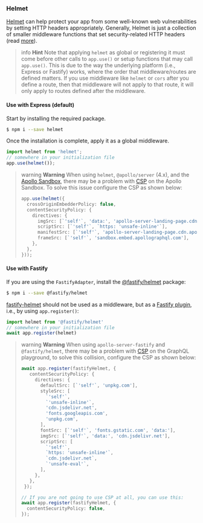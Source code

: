 ### Helmet

[Helmet](https://github.com/helmetjs/helmet) can help protect your app from some well-known web vulnerabilities by setting HTTP headers appropriately. Generally, Helmet is just a collection of smaller middleware functions that set security-related HTTP headers (read [more](https://github.com/helmetjs/helmet#how-it-works)).

> info **Hint** Note that applying `helmet` as global or registering it must come before other calls to `app.use()` or setup functions that may call `app.use()`. This is due to the way the underlying platform (i.e., Express or Fastify) works, where the order that middleware/routes are defined matters. If you use middleware like `helmet` or `cors` after you define a route, then that middleware will not apply to that route, it will only apply to routes defined after the middleware.

#### Use with Express (default)

Start by installing the required package.

```bash
$ npm i --save helmet
```

Once the installation is complete, apply it as a global middleware.

```typescript
import helmet from 'helmet';
// somewhere in your initialization file
app.use(helmet());
```

> warning **Warning** When using `helmet`, `@apollo/server` (4.x), and the [Apollo Sandbox](https://docs.nestjs.com/graphql/quick-start#apollo-sandbox), there may be a problem with [CSP](https://developer.mozilla.org/en-US/docs/Web/HTTP/CSP) on the Apollo Sandbox. To solve this issue configure the CSP as shown below:
>
> ```typescript
> app.use(helmet({
>   crossOriginEmbedderPolicy: false,
>   contentSecurityPolicy: {
>     directives: {
>       imgSrc: [`'self'`, 'data:', 'apollo-server-landing-page.cdn.apollographql.com'],
>       scriptSrc: [`'self'`, `https: 'unsafe-inline'`],
>       manifestSrc: [`'self'`, 'apollo-server-landing-page.cdn.apollographql.com'],
>       frameSrc: [`'self'`, 'sandbox.embed.apollographql.com'],
>     },
>   },
> }));

#### Use with Fastify

If you are using the `FastifyAdapter`, install the [@fastify/helmet](https://github.com/fastify/fastify-helmet) package:

```bash
$ npm i --save @fastify/helmet
```

[fastify-helmet](https://github.com/fastify/fastify-helmet) should not be used as a middleware, but as a [Fastify plugin](https://www.fastify.io/docs/latest/Reference/Plugins/), i.e., by using `app.register()`:

```typescript
import helmet from '@fastify/helmet'
// somewhere in your initialization file
await app.register(helmet)
```

> warning **Warning** When using `apollo-server-fastify` and `@fastify/helmet`, there may be a problem with [CSP](https://developer.mozilla.org/en-US/docs/Web/HTTP/CSP) on the GraphQL playground, to solve this collision, configure the CSP as shown below:
>
> ```typescript
> await app.register(fastifyHelmet, {
>    contentSecurityPolicy: {
>      directives: {
>        defaultSrc: [`'self'`, 'unpkg.com'],
>        styleSrc: [
>          `'self'`,
>          `'unsafe-inline'`,
>          'cdn.jsdelivr.net',
>          'fonts.googleapis.com',
>          'unpkg.com',
>        ],
>        fontSrc: [`'self'`, 'fonts.gstatic.com', 'data:'],
>        imgSrc: [`'self'`, 'data:', 'cdn.jsdelivr.net'],
>        scriptSrc: [
>          `'self'`,
>          `https: 'unsafe-inline'`,
>          `cdn.jsdelivr.net`,
>          `'unsafe-eval'`,
>        ],
>      },
>    },
>  });
>
> // If you are not going to use CSP at all, you can use this:
> await app.register(fastifyHelmet, {
>   contentSecurityPolicy: false,
> });
> ```
